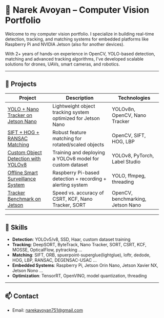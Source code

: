 # 🧠 Narek Avoyan – Computer Vision Portfolio

Welcome to my computer vision portfolio. I specialize in building real-time detection, tracking, and matching systems for embedded platforms like Raspberry Pi and NVIDIA Jetson (also for another devices).

With 2+ years of hands-on experience in OpenCV, YOLO-based detection, matching and advanced tracking algorithms, I've developed scalable solutions for drones, UAVs, smart cameras, and robotics.

---

## 📂 Projects

| Project | Description | Technologies |
|--------|-------------|--------------|
| [YOLO + Nano Tracker on Jetson Nano](./1-yolo-nano-tracker) | Lightweight object tracking system optimized for Jetson Nano | YOLOv8n, OpenCV, Nano Tracker |
| [SIFT + HOG + RANSAC Matching](./2-sift-hog-matching) | Robust feature matching for rotated/scaled objects | OpenCV, SIFT, HOG, LBP |
| [Custom Object Detection with YOLOv8](./3-yolo-custom-training) | Training and deploying a YOLOv8 model for custom dataset | YOLOv8, PyTorch, Label Studio |
| [Offline Smart Surveillance System](./4-low-power-surveillance) | Raspberry Pi-based detection + recording + alerting system | YOLO, ffmpeg, threading |
| [Tracker Benchmark on Jetson](./5-algorithm-comparison) | Speed vs. accuracy of CSRT, KCF, Nano Tracker, SORT | OpenCV, benchmarking, Jetson Nano |

---

## 🔧 Skills

- **Detection**: YOLOv5/v8, SSD, Haar, custom dataset training
- **Tracking**: DeepSORT, ByteTrack, Nano Tracker, SORT, CSRT, KCF, MOSSE, OpticalFlow, pytracking ...
- **Matching**: SIFT, ORB, spuerpoint-superglue(lightglue), loftr, dedode, HOG, LBP, RANSAC, DEGENSAC-USAC ...
- **Embedded Systems**: Raspberry Pi, Jetson Orin Nano, Jetson Xavier NX, Jetson Nono ...
- **Optimization**: TensorRT, OpenVINO, model quantization, threading

---

## 📫 Contact
- Email: [narekavoyan751@gmail.com](#)
